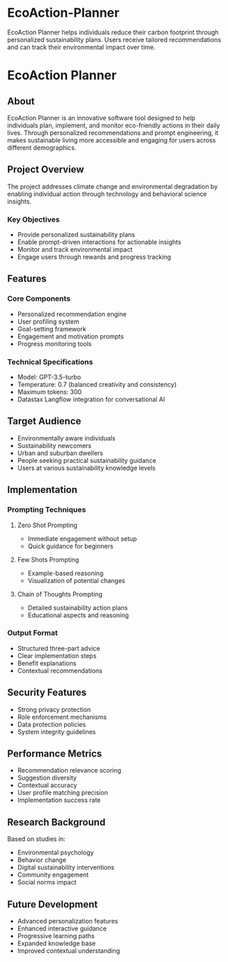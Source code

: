 # EcoAction-Planner
EcoAction Planner helps individuals reduce their carbon footprint through personalized sustainability plans. Users receive tailored recommendations and can track their environmental impact over time.
# EcoAction Planner

## About
EcoAction Planner is an innovative software tool designed to help individuals plan, implement, and monitor eco-friendly actions in their daily lives. Through personalized recommendations and prompt engineering, it makes sustainable living more accessible and engaging for users across different demographics.

## Project Overview
The project addresses climate change and environmental degradation by enabling individual action through technology and behavioral science insights.

### Key Objectives
- Provide personalized sustainability plans
- Enable prompt-driven interactions for actionable insights
- Monitor and track environmental impact
- Engage users through rewards and progress tracking

## Features

### Core Components
- Personalized recommendation engine
- User profiling system
- Goal-setting framework
- Engagement and motivation prompts
- Progress monitoring tools

### Technical Specifications
- Model: GPT-3.5-turbo
- Temperature: 0.7 (balanced creativity and consistency)
- Maximum tokens: 300
- Datastax Langflow integration for conversational AI

## Target Audience
- Environmentally aware individuals
- Sustainability newcomers
- Urban and suburban dwellers
- People seeking practical sustainability guidance
- Users at various sustainability knowledge levels

## Implementation

### Prompting Techniques
1. Zero Shot Prompting
   - Immediate engagement without setup
   - Quick guidance for beginners

2. Few Shots Prompting
   - Example-based reasoning
   - Visualization of potential changes

3. Chain of Thoughts Prompting
   - Detailed sustainability action plans
   - Educational aspects and reasoning

### Output Format
- Structured three-part advice
- Clear implementation steps
- Benefit explanations
- Contextual recommendations

## Security Features
- Strong privacy protection
- Role enforcement mechanisms
- Data protection policies
- System integrity guidelines

## Performance Metrics
- Recommendation relevance scoring
- Suggestion diversity
- Contextual accuracy
- User profile matching precision
- Implementation success rate

## Research Background
Based on studies in:
- Environmental psychology
- Behavior change
- Digital sustainability interventions
- Community engagement
- Social norms impact

## Future Development
- Advanced personalization features
- Enhanced interactive guidance
- Progressive learning paths
- Expanded knowledge base
- Improved contextual understanding
